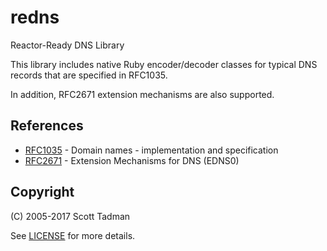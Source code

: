 # redns

Reactor-Ready DNS Library

This library includes native Ruby encoder/decoder classes for typical
DNS records that are specified in RFC1035.

In addition, RFC2671 extension mechanisms are also supported.

## References

* [RFC1035](http://www.faqs.org/rfcs/rfc1035.html) - Domain names - implementation and specification
* [RFC2671](http://www.faqs.org/rfcs/rfc2671.html) - Extension Mechanisms for DNS (EDNS0)

## Copyright

(C) 2005-2017 Scott Tadman

See [LICENSE](LICENSE.txt) for more details.
